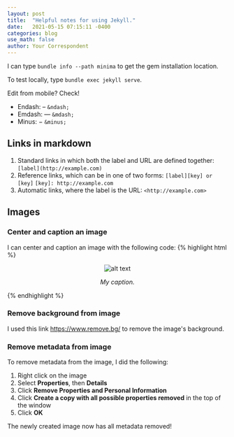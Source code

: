 ```yaml
---
layout: post
title:  "Helpful notes for using Jekyll."
date:   2021-05-15 07:15:11 -0400
categories: blog
use_math: false
author: Your Correspondent
---
```

I can type `bundle info --path minima` to get the gem installation location.

To test locally, type `bundle exec jekyll serve`.

Edit from mobile? Check!

* Endash: &ndash; `&ndash;`
* Emdash: &mdash; `&mdash;`
* Minus: &minus; `&minus;`

## Links in markdown
1. Standard links in which both the label and URL are defined together:
  `[label](http://example.com)`
1. Reference links, which can be in one of two forms:
  `[label][key] or [key]`
  `[key]: http://example.com`
1. Automatic links, where the label is the URL:
  `<http://example.com>`

## Images

### Center and caption an image
I can center and caption  an image with the following code:
{% highlight html %}
<figure class="align-center">
 <p align="center">
  <img src="/images/image_name.png" alt="alt text">
 </p>
 <figcaption>
  <p align="center">
   <i>My caption.</i>
  </p>
 </figcaption>
</figure> 
{% endhighlight %}

### Remove background from image
I used this link <https://www.remove.bg/> to remove the image's background.

### Remove metadata from image
To remove metadata from the image, I did the following:
1. Right click on the image
1. Select **Properties**, then **Details**
1. Click **Remove Properties and Personal Information**
1. Click **Create a copy with all possible properties removed** in the top of the window
1. Click **OK**

The newly created image now has all metadata removed!
